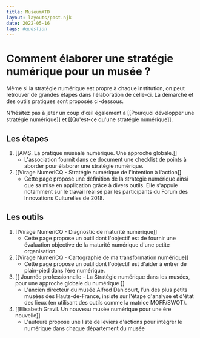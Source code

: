 ```yaml
---
title: MuseumXTD
layout: layouts/post.njk
date: 2022-05-16
tags: #question
---
```

# Comment élaborer une stratégie numérique pour un musée ?
Même si la stratégie numérique est propre à chaque institution, on peut retrouver de grandes étapes dans l'élaboration de celle-ci. La démarche et des outils pratiques sont proposés ci-dessous. 

N'hésitez pas à jeter un coup d'œil également à [[Pourquoi développer une stratégie numérique]] et [[Qu'est-ce qu'une stratégie numérique]]. 

## Les étapes 
1. [[AMS. La pratique muséale numérique. Une approche globale.]]
	- L'association fournit dans ce document une checklist de points à aborder pour élaborer une stratégie numérique. 
2. [[Virage NumeriCQ - Stratégie numérique de l'intention à l'action]]
	- Cette page propose une définition de la stratégie numérique ainsi que sa mise en application grâce à divers outils. Elle s'appuie notamment sur le travail réalisé par les participants du Forum des Innovations Culturelles de 2018. 


## Les outils
1. [[Virage NumeriCQ - Diagnostic de maturité numérique]]
	- Cette page propose un outil dont l'objectif est de fournir une évaluation objective de la maturité numérique d'une petite organisation.  
2. [[Virage NumeriCQ - Cartographie de ma transformation numérique]]
	- Cette page propose un outil dont l'objectif est d'aider à entrer de plain-pied dans l’ère numérique. 
3. [[ Journée professionnelle - La Stratégie numérique dans les musées, pour une approche globale du numérique ]] 
	- L'ancien directeur du musée Alfred Danicourt, l’un des plus petits musées des Hauts-de-France, insiste sur l'étape d'analyse et d'état des lieux (en utilisant des outils comme la matrice MOFF/SWOT). 
4. [[Elisabeth Gravil. Un nouveau musée numérique pour une ère nouvelle]]
	- L'auteure propose une liste de leviers d'actions pour intégrer le numérique dans chaque département du musée
